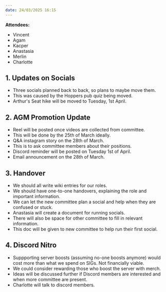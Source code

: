 ```yaml
---
date: 24/03/2025 16:15
---
```


**Attendees:**
- Vincent
- Agam
- Kacper
- Anastasia
- Merlin
- Charlotte

## 1. **Updates on Socials**
- Three socials planned back to back, so plans to maybe move them.
- This was caused by the Hoppers pub quiz being moved.
- Arthur's Seat hike will be moved to Tuesday, 1st April.

## 2. **AGM Promotion Update**
- Reel will be posted once videos are collected from committee.
- This will be done by the 25th of March ideally.
- Q&A instagram story on the 28th of March.
- This is to ask committee members about their positions.
- Discord reminder will be posted on Tuesday 1st of April.
- Email announcement on the 28th of March.

## 3. **Handover**
- We should all write wiki entries for our roles.
- We should have one-to-one handovers, explaining the role and important information.
- We can let the new committee plan a social and help when they are confused or stuck.
- Anastasia will create a document for running socials.
- There will also be space for other committee to fill in relevant information.
- This doc will be given to new committee to help run their first social.

## 4. **Discord Nitro**
- Suppporting server boosts (assuming no-one boosts anymore) would cost more than what we spend on SIGs. Not financially viable.
- We could consider rewarding those who boost the server with merch.
- Ideas will be discussed further if Discord members are interested and when more committee are present.
- Charlotte will talk to discord members. 